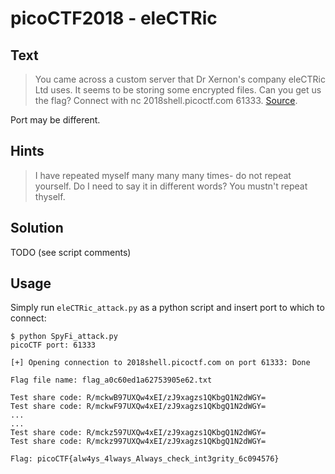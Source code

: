 # picoCTF2018 - eleCTRic
## Text
> You came across a custom server that Dr Xernon's company eleCTRic Ltd uses. It seems to be storing some encrypted files. Can you get us the flag? Connect with nc 2018shell.picoctf.com 61333. [Source](https://github.com/PrinceOfBorgo/picoCTF2018-eleCTRic/blob/master/eleCTRic.py).

Port may be different.

## Hints
> I have repeated myself many many many times- do not repeat yourself.
> Do I need to say it in different words? You mustn't repeat thyself.

## Solution
TODO (see script comments)

## Usage
Simply run `eleCTRic_attack.py` as a python script and insert port to which to connect:
```
$ python SpyFi_attack.py
picoCTF port: 61333

[+] Opening connection to 2018shell.picoctf.com on port 61333: Done

Flag file name: flag_a0c60ed1a62753905e62.txt                                                                                                                                  
                                                                                                                                                                               
Test share code: R/mckwB97UXQw4xEI/zJ9xagzs1QKbgQ1N2dWGY=                                                                                                                      
Test share code: R/mckwF97UXQw4xEI/zJ9xagzs1QKbgQ1N2dWGY=
...
...
Test share code: R/mckz597UXQw4xEI/zJ9xagzs1QKbgQ1N2dWGY=                                                                                                                      
Test share code: R/mckz997UXQw4xEI/zJ9xagzs1QKbgQ1N2dWGY=                                                                                                                      

Flag: picoCTF{alw4ys_4lways_Always_check_int3grity_6c094576}
```
